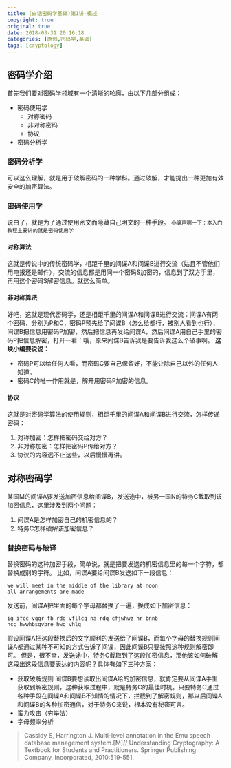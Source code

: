 ```yaml
---
title: (白话密码学基础)第1讲-概述
copyright: true
original: true
date: 2018-03-31 20:16:18
categories: [原创,密码学,基础]
tags: [cryptology]
---
```

## 密码学介绍
首先我们要对密码学领域有一个清晰的轮廓，由以下几部分组成：
* 密码使用学
    * 对称密码
    * 非对称密码
    * 协议
* 密码分析学

### 密码分析学
可以这么理解，就是用于破解密码的一种学科。通过破解，才能提出一种更加有效安全的加密算法。

### 密码使用学
说白了，就是为了通过使用密文而隐藏自己明文的一种手段。
`小编声明一下：本入门教程主要讲的就是密码使用学`

#### 对称算法
这就是传说中的传统密码学，相距千里的间谍A和间谍B进行交流（姑且不管他们用电报还是邮件），交流的信息都是用同一个密码S加密的，信息到了双方手里，再用这个密码S解密信息。就这么简单。

#### 非对称算法
好吧，这就是现代密码学，还是相距千里的间谍A和间谍B进行交流：间谍A有两个密码，分别为P和C，密码P预先给了间谍B（怎么给都行，被别人看到也行），间谍B把信息用密码P加密，然后把信息再发给间谍A，然后间谍A用自己手里的密码P把信息解密，打开一看：哦，原来间谍B告诉我是要告诉我这么个破事啊。
**这块小编要说说：**
* 密码P可以给任何人看，而密码C要自己保留好，不能让除自己以外的任何人知道。
* 密码C的唯一作用就是，解开用密码P加密的信息。

#### 协议
这就是对密码学算法的使用规则，相距千里的间谍A和间谍B进行交流，怎样传递密码：
1. 对称加密：怎样把密码交给对方？
2. 非对称加密：怎样把密码P传给对方？
3. 协议的内容远不止这些，以后慢慢再讲。

## 对称密码学
某国M的间谍A要发送加密信息给间谍B，发送途中，被另一国N的特务C截取到该加密信息，这里涉及到两个问题：
1. 间谍A是怎样加密自己的机密信息的？
2. 特务C怎样破解该加密信息？
### 替换密码与破译
替换密码的这种加密手段，简单说，就是把要发送的机密信息里的每一个字符，都替换成别的字符。
比如，间谍A要给间谍B发送如下一段信息：
```text
we will meet in the middle of the library at noon
all arrangements are made
```
发送前，间谍A把里面的每个字母都替换了一遍，换成如下加密信息：
```text
iq ifcc vqqr fb rdq vfllcq na rdq cfjwhwz hr bnnb
hcc hwwhbsqvbre hwq vhlq
```
假设间谍A把这段替换后的文字顺利的发送给了间谍B，而每个字母的替换规则间谍A都通过某种不可知的方式告诉了间谍，因此间谍B只要按照这种规则解密即可。
但是，很不幸，发送途中，特务C截取到了这段加密信息，那他该如何破解这段出这段信息要表达的内容呢？具体有如下三种方案：
* 获取破解规则
间谍B要想读取出间谍A给的加密信息，就肯定要从间谍A手里获取到解密规则，这种获取过程中，就是特务C的最佳时机。只要特务C通过各种手段在间谍A和间谍B不知情的情况下，拦截到了解密规则，那以后间谍A和间谍B的各种加密通信，对于特务C来说，根本没有秘密可言。
* 蛮力攻击（穷举法）
* 字母频率分析

> Cassidy S, Harrington J. Multi-level annotation in the Emu speech database management system.[M]// Understanding Cryptography: A Textbook for Students and Practitioners. Springer Publishing Company, Incorporated, 2010:519-551.
